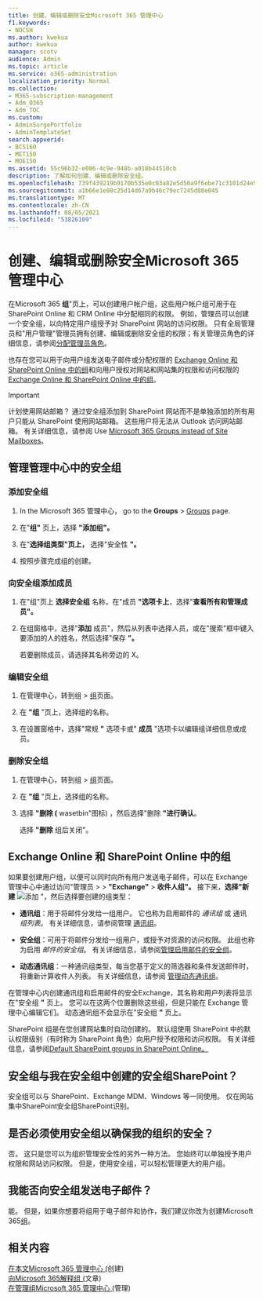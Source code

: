 ```yaml
---
title: 创建、编辑或删除安全Microsoft 365 管理中心
f1.keywords:
- NOCSH
ms.author: kwekua
author: kwekua
manager: scotv
audience: Admin
ms.topic: article
ms.service: o365-administration
localization_priority: Normal
ms.collection:
- M365-subscription-management
- Adm_O365
- Adm_TOC
ms.custom:
- AdminSurgePortfolio
- AdminTemplateSet
search.appverid:
- BCS160
- MET150
- MOE150
ms.assetid: 55c96b32-e086-4c9e-948b-a018b44510cb
description: 了解如何创建、编辑或删除安全组。
ms.openlocfilehash: 739f439219b9170b535e0c03a82e5d50a9f6ebe71c3101d24e52634d4b83a064
ms.sourcegitcommit: a1b66e1e80c25d14d67a9b46c79ec7245d88e045
ms.translationtype: MT
ms.contentlocale: zh-CN
ms.lasthandoff: 08/05/2021
ms.locfileid: "53826109"
---
```

# <a name="create-edit-or-delete-a-security-group-in-the-microsoft-365-admin-center"></a>创建、编辑或删除安全Microsoft 365 管理中心

在Microsoft 365 **组**"页上，可以创建用户帐户组，这些用户帐户组可用于在 SharePoint Online 和 CRM Online 中分配相同的权限。 例如，管理员可以创建一个安全组，以向特定用户组授予对 SharePoint 网站的访问权限。 只有全局管理员和"用户管理"管理员拥有创建、编辑或删除安全组的权限；有关管理员角色的详细信息，请参阅[分配管理员角色](../add-users/assign-admin-roles.md)。 
  
也存在您可以用于向用户组发送电子邮件或分配权限的 [Exchange Online 和 SharePoint Online 中的组](#groups-in-exchange-online-and-sharepoint-online)和向用户授权对网站和网站集的权限和访问权限的 [Exchange Online 和 SharePoint Online 中的组](#groups-in-exchange-online-and-sharepoint-online)。 
  
> [!IMPORTANT]
>  计划使用网站邮箱？ 通过安全组添加到 SharePoint 网站而不是单独添加的所有用户只能从 SharePoint 使用网站邮箱。 这些用户将无法从 Outlook 访问网站邮箱。 有关详细信息，请参阅 Use [Microsoft 365 Groups instead of Site Mailboxes](https://support.microsoft.com/office/737d6b1f-67cc-41fe-8db8-f2d09dd1673b)。 
  
## <a name="manage-security-groups-in-the-admin-center"></a>管理管理中心中的安全组

### <a name="add-a-security-group"></a>添加安全组

1. In the Microsoft 365 管理中心， go to the **Groups**  >  <a href="https://go.microsoft.com/fwlink/p/?linkid=2052855" target="_blank">Groups</a> page.
  
2. 在"**组"** 页上，选择 **"添加组"。**
    
3. 在"**选择组类型"页上，** 选择"安全性 **"。** 
    
4. 按照步骤完成组的创建。 
 
### <a name="add-members-to-a-security-group"></a>向安全组添加成员
    
1. 在"组"页上 **选择安全组** 名称，在"成员 **"选项卡上**，选择"**查看所有和管理成员"。** 
    
2. 在组窗格中，选择"**添加** 成员"，然后从列表中选择人员，或在"搜索"框中键入要添加的人的姓名，然后选择"保存 **"。**
    
    若要删除成员，请选择其名称旁边的 X。 
  
### <a name="edit-a-security-group"></a>编辑安全组

1. 在管理中心，转到组 \> <a href="https://go.microsoft.com/fwlink/p/?linkid=2052855" target="_blank">组</a>页面。
  
2. 在 **"组** "页上，选择组的名称。 
    
3. 在设置窗格中，选择"常规 **"** 选项卡或" **成员** "选项卡以编辑组详细信息或成员。

### <a name="delete-a-security-group"></a>删除安全组

1. 在管理中心，转到组  >  <a href="https://go.microsoft.com/fwlink/p/?linkid=2052855" target="_blank">组</a>页面。
    
2. 在 **"组** "页上，选择组的名称。 
    
3. 选择 **"删除 (** wasetbin"图标) ，然后选择"删除 **"进行确认**。
    
    选择 **"删除** 组后关闭"。 
    
## <a name="groups-in-exchange-online-and-sharepoint-online"></a>Exchange Online 和 SharePoint Online 中的组

如果要创建用户组，以便可以同时向所有用户发送电子邮件，可以在 Exchange 管理中心中通过访问"管理员 \>  \> **"Exchange"** \> **收件人组"。** 接下来，**选择"新建** ![ 添加 ](../../media/328ffb57-5f31-430a-b653-4a6b8e76d338.png) "，然后选择要创建的组类型： 
  
- **通讯组**：用于将邮件分发给一组用户。 它也称为启用邮件的  *通讯组* 或 通讯  *组列表*。 有关详细信息，请参阅管理 [通讯组](/exchange/recipients-in-exchange-online/manage-distribution-groups/manage-distribution-groups)。
    
- **安全组**：可用于将邮件分发给一组用户，或授予对资源的访问权限。 此组也称为启用 *邮件的安全组*。 有关详细信息，请参阅[管理启用邮件的安全组](/Exchange/recipients/mail-enabled-security-groups)。
    
- **动态通讯组**：一种通讯组类型，每当您基于定义的筛选器和条件发送邮件时，将重新计算收件人列表。 有关详细信息，请参阅 [管理动态通讯组](/Exchange/recipients/dynamic-distribution-groups/dynamic-distribution-groups)。
    
在管理中心内创建通讯组和启用邮件的安全Exchange，其名称和用户列表将显示在"安全组 **"** 页上。 您可以在这两个位置删除这些组，但是只能在 Exchange 管理中心编辑它们。 动态通讯组不会显示在"安全组 **"** 页上。 
  
 SharePoint 组是在您创建网站集时自动创建的。 默认组使用 SharePoint 中的默认权限级别（有时称为 SharePoint 角色）向用户授予权限和访问权限。 有关详细信息，请参阅[Default SharePoint groups in SharePoint Online。](/sharepoint/default-sharepoint-groups)
  
## <a name="how-is-a-security-group-different-from-security-groups-i-create-in-sharepoint"></a>安全组与我在安全组中创建的安全组SharePoint？

安全组可以与 SharePoint、Exchange MDM、Windows 等一同使用。 仅在网站集中SharePoint安全组SharePoint识别。
  
## <a name="do-i-have-to-use-security-groups-for-my-organization-to-be-secure"></a>是否必须使用安全组以确保我的组织的安全？

否。 这只是您可以为组织管理安全性的另外一种方法。 您始终可以单独授予用户权限和网站访问权限。 但是，使用安全组，可以轻松管理更大的用户组。
  
## <a name="can-i-send-email-to-a-security-group"></a>我能否向安全组发送电子邮件？

能。 但是，如果你想要将组用于电子邮件和协作，我们建议你改为创建Microsoft 365[组](../create-groups/create-groups.md)。 

## <a name="related-content"></a>相关内容

[在本文Microsoft 365 管理中心 (](../create-groups/create-groups.md)创建) \
[向Microsoft 365解释组 (](../create-groups/explain-groups-knowledge-worker.md)文章) \
[在管理组Microsoft 365 管理中心 (](../create-groups/manage-groups.md)管理) 